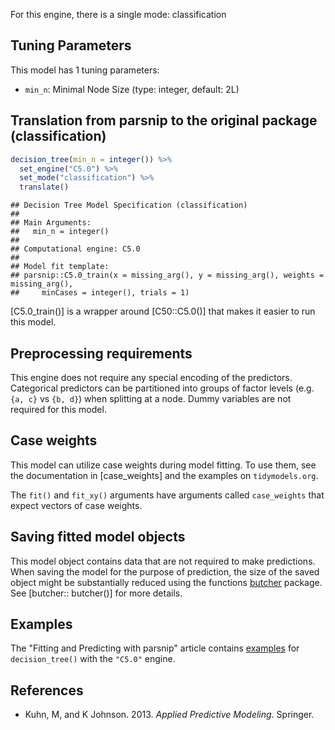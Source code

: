 


For this engine, there is a single mode: classification

## Tuning Parameters



This model has 1 tuning parameters:

- `min_n`: Minimal Node Size (type: integer, default: 2L)

## Translation from parsnip to the original package (classification)


```r
decision_tree(min_n = integer()) %>% 
  set_engine("C5.0") %>% 
  set_mode("classification") %>% 
  translate()
```

```
## Decision Tree Model Specification (classification)
## 
## Main Arguments:
##   min_n = integer()
## 
## Computational engine: C5.0 
## 
## Model fit template:
## parsnip::C5.0_train(x = missing_arg(), y = missing_arg(), weights = missing_arg(), 
##     minCases = integer(), trials = 1)
```

[C5.0_train()] is a wrapper around [C50::C5.0()] that makes it easier to run this model.

## Preprocessing requirements


This engine does not require any special encoding of the predictors. Categorical predictors can be partitioned into groups of factor levels (e.g. `{a, c}` vs `{b, d}`) when splitting at a node. Dummy variables are not required for this model. 

## Case weights


This model can utilize case weights during model fitting. To use them, see the documentation in [case_weights] and the examples on `tidymodels.org`. 

The `fit()` and `fit_xy()` arguments have arguments called `case_weights` that expect vectors of case weights. 

## Saving fitted model objects


This model object contains data that are not required to make predictions. When saving the model for the purpose of prediction, the size of the saved object might be substantially reduced using the functions [butcher](https://butcher.tidymodels.org) package. See [butcher:: butcher()] for more details. 


## Examples 

The "Fitting and Predicting with parsnip" article contains [examples](https://parsnip.tidymodels.org/articles/articles/Examples.html#decision-tree-C5.0) for `decision_tree()` with the `"C5.0"` engine.

## References

-   Kuhn, M, and K Johnson. 2013. *Applied Predictive Modeling*. Springer.

